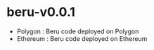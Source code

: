 # beru-v0.0.1

- Polygon : Beru code deployed on Polygon
- Ethereum : Beru code deployed on Ethereum
